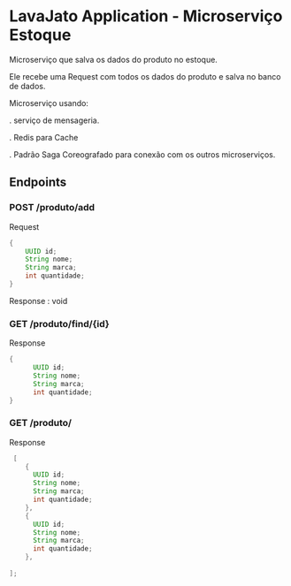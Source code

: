# LavaJato Application - Microserviço Estoque

Microserviço que salva os dados do produto no estoque. 

Ele recebe uma Request com todos os dados do produto e salva no banco de dados. 


Microserviço usando: 

. serviço de mensageria.

. Redis para Cache

. Padrão Saga Coreografado para conexão com os outros microserviços.

## Endpoints

### POST /produto/add

Request 
```java
{
    UUID id;
    String nome;
    String marca;
    int quantidade;
}
```

Response : void

### GET /produto/find/{id}

Response 
```java
{
      UUID id;
      String nome;
      String marca;
      int quantidade;
}
```


### GET /produto/

Response 
```java
 [
    {
      UUID id;
      String nome;
      String marca;
      int quantidade;
    },
    {
      UUID id;
      String nome;
      String marca;
      int quantidade;
    },
                   
];
```
